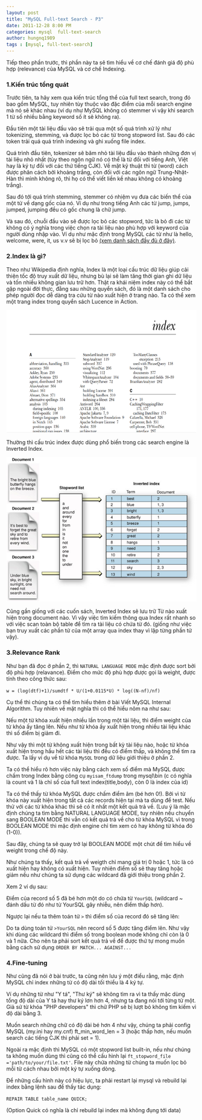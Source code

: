 ```yaml
---
layout: post
title: "MySQL Full-text Search - P3"
date: 2011-12-28 8:00 PM
categories: mysql  full-text-search
author: hungnq1989
tags : [mysql, full-text-search]
---
```


Tiếp theo phần trước, thì phần này ta sẽ tìm hiểu về cơ chế đánh giá độ phù hợp (relevance) của MySQL và cơ chế Indexing.

### 1.Kiến trúc tổng quát
Trước tiên, ta hãy xem qua kiến trúc tổng thể của full text search, trong đó bao gồm MySQL, tuy nhiên tùy thuộc vào đặc điểm của mỗi search engine mà nó sẽ khác nhau (ví dụ như MySQL không có stemmer vì vậy khi search 1 từ số nhiều bằng keyword số ít sẽ không ra).

Đầu tiên một tài liệu đầu vào sẽ trải qua một số quá trình xử lý như tokenizing, stemming, và được lọc bỏ các từ trong stopword list. Sau đó các token trải quá quá trình indexing và ghi xuống file index.

Quá trình đầu tiên, tokenizer sẽ băm nhỏ tài liệu đầu vào thành những đơn vị tài liệu nhỏ nhất (tùy theo ngôn ngữ nó có thể là từ đối với tiếng Anh, Việt hay là ký tự đối với các thứ tiếng CJK). Về mặt kỹ thuật thì từ (word) cách được phân cách bởi khoảng trắng, còn đối với các ngôn ngữ Trung-Nhật-Hàn thì mình không rõ, thì họ có thể viết liền kề nhau không có khoảng trắng).

Sau đó tới quá trình stemming, stemmer có nhiệm vụ đưa các biến thể của một từ về dạng gốc của nó. Ví dụ như trong tiếng Anh các từ jump, jumps, jumped, jumping đều có gốc chung là chữ jump.

Và sau đó, chuỗi đầu vào sẽ được lọc bỏ các stopword, tức là bỏ đi các từ không có ý nghĩa trong việc chọn ra tài liệu nào phù hợp với keyword của người dùng nhập vào. Ví dụ như mặc định trong MySQL các từ như là hello, welcome, were, it, us v.v sẽ bị lọc bỏ [(xem danh sách đầy đủ ở đây)](http://dev.mysql.com/doc/refman/5.5/en/fulltext-stopwords.html).

### 2.Index là gì?

Theo như Wikipedia định nghĩa, Index là một loại cấu trúc dữ liệu giúp cải thiện tốc độ truy xuất dữ liệu, nhưng bù lại sẽ làm tăng thời gian ghi dữ liệu và tốn nhiều không gian lưu trữ hơn. Thật ra khái niệm index này có thể bắt gặp ngoài đời thực, đằng sau những quyển sách, đó là một danh sách cho phép người đọc dễ dàng tra cứu từ nào xuất hiện ở trang nào. Ta có thể xem một trang index trong quyển sách Lucence in Action.

![Index](/assets/posts/mysql-full-text-search-p3/index.png)

Thường thì cấu trúc index được dùng phổ biến trong các search engine là Inverted Index.

![Index](/assets/posts/mysql-full-text-search-p3/inverted_index.png)

Cũng gần giống với các cuốn sách, Inverted Index sẽ lưu trữ Từ nào xuất hiện trong document nào. Vì vậy việc tìm kiếm thông qua Index rất nhanh so với việc scan toàn bộ table để tìm ra tài liệu có chứa từ đó. (giống như việc bạn truy xuất các phần tử của một array qua index thay vì lặp từng phần tử vậy).

### 3.Relevance Rank

Như bạn đã đọc ở phần 2, thì `NATURAL LANGUAGE MODE` mặc định được sort bởi độ phù hợp (relavance). Điểm cho mức độ phù hợp được gọi là weight, được tính theo công thức sau:

`w = (log(dtf)+1)/sumdtf * U/(1+0.0115*U) * log((N-nf)/nf)`

Cụ thể thì chúng ta có thể tìm hiểu thêm ở bài Viết MySQL Internal Algorithm. Tuy nhiên về mặt nghĩa thì có thể hiểu nôm na như sau:

Nếu một từ khóa xuất hiện nhiều lần trong một tài liệu, thì điểm weight của từ khóa ấy tăng lên. Nếu như từ khóa ấy xuất hiện trong nhiều tài liệu khác thì số điểm bị giảm đi.

Như vậy thì một từ không xuất hiện trong bất kỳ tài liệu nào, hoặc từ khóa xuất hiện trong hầu hết các tài liệu thì đều có điểm thấp, và không thể tìm ra được. Ta lấy ví dụ về từ khóa `MySQL` trong dữ liệu giới thiệu ở phần 2.

Ta có thể hiểu rõ hơn việc này bằng cách xem số điểm mà MySQL được chấm trong Index bằng công cụ `myisam_ftdump` trong mysql\bin (c có nghĩa là count và 1 là chỉ số của full text index(title,body), còn 0 là index của id)

Ta có thể thấy từ khóa MySQL được chấm điểm âm (bé hơn 0!). Bởi vì từ khóa này xuất hiện trong tất cả các records hiện tại mà ta dùng để test. Nếu thử với các từ khóa khác thì sẽ có ít nhất một kết quả trả về. (Lưu ý là mặc định chúng ta tìm bằng NATURAL LANGUAGE MODE, tuy nhiên nếu chuyển sang BOOLEAN MODE thì vẫn có kết quả trả về cho từ khóa MySQL vì trong BOOLEAN MODE thì mặc định engine chỉ tìm xem có hay không từ khóa đó (1-0)).

Sau đây, chúng ta sẽ quay trở lại BOOLEAN MODE một chút để tìm hiểu về weight trong chế độ này.

Như chúng ta thấy, kết quả trả về weigth chỉ mang giá trị 0 hoặc 1, tức là có xuất hiện hay không có xuất hiện. Tuy nhiên điểm số sẽ thay tăng hoặc giảm nếu như chúng ta sử dụng các wildcard đã giới thiệu trong phần 2.

Xem 2 ví dụ sau:

Điểm của record số 5 đã bé hơn một do có chứa từ `YourSQL` (wildcard ~ đánh dấu từ đó như từ YourSQL gây nhiễu, nên điểm thấp hơn).

Ngược lại nếu ta thêm toán tử `>` thì điểm số của record đó sẽ tăng lên:

Do ta dùng toán tử `>YourSQL` nên record số 5 được tăng điểm lên. Như vậy khi dùng các wildcard thì điểm số trong boolean mode không chỉ còn là 0 và 1 nữa. Cho nên ta phải sort kết quả trả về để được thứ tự mong muốn bằng cách sử dụng `ORDER BY MATCH... AGAINST...`

### 4.Fine-tuning

Như cũng đã nói ở bài trước, ta cũng nên lưu ý một điểu rằng, mặc định MySQL chỉ index những từ có độ dài tối thiểu là 4 ký tự.

Ví dụ những từ như "Y tá", "Thư ký" sẽ không tìm ra vì ta thấy mặc dùng tổng độ dài của Y tá hay thư ký lơn hơn 4, nhưng ta đang nói tới từng từ một. Giả sử từ khóa "PHP developers" thì chữ PHP sẽ bị lượt bỏ không tìm kiếm vì độ dài bằng 3.

Muốn search những chữ có độ dài bé hơn 4 như vậy, chúng ta phải config MySQL (my.ini hay my.cnf) ft_min_word_len = 3 (hoặc thấp hơn, nếu muốn search các tiếng CJK thì phải set = 1).

Ngoài ra mặc định thì MySQL có một stopword list built-in, nếu như chúng ta không muốn dùng thì cũng có thể cấu hình lại `ft_stopword_file ='path/to/your/file.txt'`. File này chứa những từ chúng ta muốn lọc bỏ mỗi từ cách nhau bởi một ký tự xuống dòng.

Để những cấu hình này có hiệu lực, ta phải restart lại mysql và rebuild lại index bằng lệnh sau để thấy tác dụng:

`REPAIR TABLE table_name QUICK;`

(Option Quick có nghĩa là chỉ rebuild lại index mà không đụng tới data)